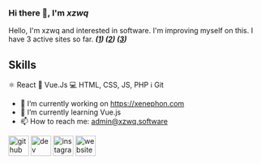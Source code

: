 
### Hi there 👋, I'm ***xzwq***
Hello, I'm xzwq and interested in software. I'm improving myself on this. I have 3 active sites so far. ***([1](xzwq.software)) ([2](nebokayariyo.com)) ([3](xenephon.com))***

## Skills
⚛ React
🔰 Vue.Js
💻 HTML, CSS, JS, PHP
 ℹ️ Git

- 🔭 I’m currently working on https://xenephon.com 
- 🌱 I’m currently learning Vue.js 
- 📫 How to reach me: admin@xzwq.software 


[<img src='https://cdn.jsdelivr.net/npm/simple-icons@3.0.1/icons/github.svg' alt='github' height='40'>](https://github.com/xzwq)  [<img src='https://cdn.jsdelivr.net/npm/simple-icons@3.0.1/icons/dev-dot-to.svg' alt='dev' height='40'>](https://dev.to/xzwq)  [<img src='https://cdn.jsdelivr.net/npm/simple-icons@3.0.1/icons/instagram.svg' alt='instagram' height='40'>](https://www.instagram.com/oldumbenbirege/)  [<img src='https://cdn.jsdelivr.net/npm/simple-icons@3.0.1/icons/icloud.svg' alt='website' height='40'>](https://xzwq.software)  

